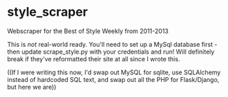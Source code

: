 # style_scraper
Webscraper for the Best of Style Weekly from 2011-2013

This is *not* real-world ready. You'll need to set up a MySql database first - then update scrape_style.py with your credentials and run! Will definitely break if they've reformatted their site at all since I wrote this.

((If I were writing this now, I'd swap out MySQL for sqlite, use SQLAlchemy instead of hardcoded SQL text, and swap out all the PHP for Flask/Django, but here we are))
